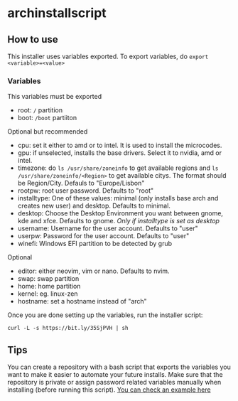 # archinstallscript

## How to use

This installer uses variables exported. To export variables, do ```export <variable>=<value>```

### Variables

This variables must be exported
- root: ```/``` partition
- boot: ```/boot``` partiiton

Optional but recommended
- cpu: set it either to amd or to intel. It is used to install the microcodes.
- gpu: if unselected, installs the base drivers. Select it to nvidia, amd or intel.
- timezone: do ```ls /usr/share/zoneinfo``` to get available regions and ```ls /usr/share/zoneinfo/<Region>``` to get available citys. The format should be Region/City. Defauls to "Europe/Lisbon"
- rootpw: root user password. Defaults to "root"
- installtype: One of these values: minimal (only installs base arch and creates new user) and desktop. Defaults to minimal.
- desktop: Choose the Desktop Environment you want between gnome, kde and xfce. Defaults to gnome. *Only if installtype is set as desktop*
- username: Username for the user account. Defaults to "user"
- userpw: Password for the user account. Defaults to "user"
- winefi: Windows EFI partition to be detected by grub

Optional
- editor: either neovim, vim or nano. Defaults to nvim.
- swap: swap partition
- home: home partition
- kernel: eg. linux-zen
- hostname: set a hostname instead of "arch"


Once you are done setting up the variables, run the installer script:
```
curl -L -s https://bit.ly/35SjPVH | sh
```


## Tips

You can create a repository with a bash script that exports the variables you want to make it easier to automate your future installs. Make sure that the repository is private or assign password related variables manually when installing (before running this script). [You can check an example here](https://github.com/miguelrcborges/archinstallscript/blob/main/example-base-script.sh)
